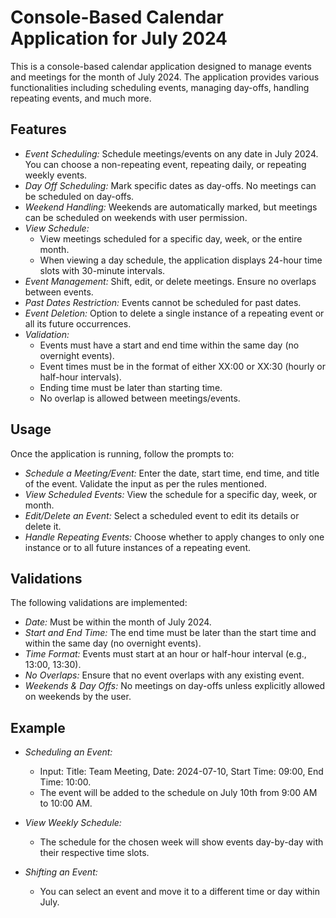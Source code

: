 # Console-Based Calendar Application for July 2024

This is a console-based calendar application designed to manage events and meetings for the month of July 2024. The application provides various functionalities including scheduling events, managing day-offs, handling repeating events, and much more.

## Features

- *Event Scheduling:* Schedule meetings/events on any date in July 2024. You can choose a non-repeating event, repeating daily, or repeating weekly events.
- *Day Off Scheduling:* Mark specific dates as day-offs. No meetings can be scheduled on day-offs.
- *Weekend Handling:* Weekends are automatically marked, but meetings can be scheduled on weekends with user permission.
- *View Schedule:* 
  - View meetings scheduled for a specific day, week, or the entire month.
  - When viewing a day schedule, the application displays 24-hour time slots with 30-minute intervals.
- *Event Management:* Shift, edit, or delete meetings. Ensure no overlaps between events.
- *Past Dates Restriction:* Events cannot be scheduled for past dates.
- *Event Deletion:* Option to delete a single instance of a repeating event or all its future occurrences.
- *Validation:*
  - Events must have a start and end time within the same day (no overnight events).
  - Event times must be in the format of either XX:00 or XX:30 (hourly or half-hour intervals).
  - Ending time must be later than starting time.
  - No overlap is allowed between meetings/events.

## Usage

Once the application is running, follow the prompts to:

- *Schedule a Meeting/Event:* Enter the date, start time, end time, and title of the event. Validate the input as per the rules mentioned.
- *View Scheduled Events:* View the schedule for a specific day, week, or month.
- *Edit/Delete an Event:* Select a scheduled event to edit its details or delete it.
- *Handle Repeating Events:* Choose whether to apply changes to only one instance or to all future instances of a repeating event.

## Validations

The following validations are implemented:

- *Date:* Must be within the month of July 2024.
- *Start and End Time:* The end time must be later than the start time and within the same day (no overnight events).
- *Time Format:* Events must start at an hour or half-hour interval (e.g., 13:00, 13:30).
- *No Overlaps:* Ensure that no event overlaps with any existing event.
- *Weekends & Day Offs:* No meetings on day-offs unless explicitly allowed on weekends by the user.

## Example

- *Scheduling an Event:*
  - Input: Title: Team Meeting, Date: 2024-07-10, Start Time: 09:00, End Time: 10:00.
  - The event will be added to the schedule on July 10th from 9:00 AM to 10:00 AM.
  
- *View Weekly Schedule:*
  - The schedule for the chosen week will show events day-by-day with their respective time slots.

- *Shifting an Event:*
  - You can select an event and move it to a different time or day within July.
